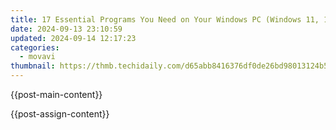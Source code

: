 ```yaml
---
title: 17 Essential Programs You Need on Your Windows PC (Windows 11, 10, 8, &
date: 2024-09-13 23:10:59
updated: 2024-09-14 12:17:23
categories:
  - movavi
thumbnail: https://thmb.techidaily.com/d65abb8416376df0de26bd98013124b5d718bb272b657e526e62baf007bb9ef2.jpg
---
```


{{post-main-content}}

<ins class="adsbygoogle"
     style="display:block"
     data-ad-format="autorelaxed"
     data-ad-client="ca-pub-7571918770474297"
     data-ad-slot="1223367746"></ins>

{{post-assign-content}}

<ins class="adsbygoogle"
     style="display:block"
     data-ad-client="ca-pub-7571918770474297"
     data-ad-slot="8358498916"
     data-ad-format="auto"
     data-full-width-responsive="true"></ins>
